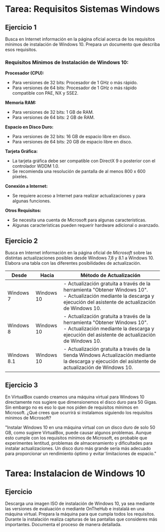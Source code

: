 
# Tarea: Requisitos Sistemas Windows

## Ejercicio 1

Busca en Internet información en la página oficial acerca de los requisitos mínimos de instalación de Windows 10. Prepara un documento que describa esos requisitos.

### Requisitos Mínimos de Instalación de Windows 10:

 **Procesador (CPU):**
   - Para versiones de 32 bits: Procesador de 1 GHz o más rápido.
   - Para versiones de 64 bits: Procesador de 1 GHz o más rápido compatible con PAE, NX y SSE2.

 **Memoria RAM:**
   - Para versiones de 32 bits: 1 GB de RAM.
   - Para versiones de 64 bits: 2 GB de RAM.

 **Espacio en Disco Duro:**
   - Para versiones de 32 bits: 16 GB de espacio libre en disco.
   - Para versiones de 64 bits: 20 GB de espacio libre en disco.

 **Tarjeta Gráfica:**
   - La tarjeta gráfica debe ser compatible con DirectX 9 o posterior con el controlador WDDM 1.0.
   - Se recomienda una resolución de pantalla de al menos 800 x 600 píxeles.

 **Conexión a Internet:**
   - Se requiere acceso a Internet para realizar actualizaciones y para algunas funciones.

 **Otros Requisitos:**
   - Se necesita una cuenta de Microsoft para algunas características.
   - Algunas características pueden requerir hardware adicional o avanzado.


## Ejercicio 2

Busca en Internet información en la página oficial de *Microsoft* sobre las distintas actualizaciones posibles desde Windows 7,8 y 8.1 a Windows 10. Elabora una tabla con las diferentes posibilidades de actualización.

| Desde          | Hacia       | Método de Actualización          |
|----------------|-------------|----------------------------------|
| Windows 7      | Windows 10  | - Actualización gratuita a través de la herramienta "Obtener Windows 10".<br>- Actualización mediante la descarga y ejecución del asistente de actualización de Windows 10. |
| Windows 8      | Windows 10  | - Actualización gratuita a través de la herramienta "Obtener Windows 10".<br>- Actualización mediante la descarga y ejecución del asistente de actualización de Windows 10. |
| Windows 8.1    | Windows 10  | - Actualización gratuita a través de la tienda Windows Actualización mediante la descarga y ejecución del asistente de actualización de Windows 10. |

## Ejercicio 3

En VirtualBox cuando creamos una máquina virtual para Windows 10 directamente nos sugiere que dimensionemos el disco duro para 50 Gigas. Sin embargo no es eso lo que nos piden de requisitos mínimos en Microsoft. ¿Qué crees que ocurrirá si instalamos siguiendo los requisitos mínimos de Microsoft?

"Instalar Windows 10 en una máquina virtual con un disco duro de solo 50 GB, como sugiere VirtualBox, puede causar algunos problemas. Aunque esto cumple con los requisitos mínimos de Microsoft, es probable que experimentes lentitud, problemas de almacenamiento y dificultades para instalar actualizaciones. Un disco duro más grande sería más adecuado para proporcionar un rendimiento óptimo y evitar limitaciones de espacio."


# Tarea: Instalacion de Windows 10

## Ejercicio

Descarga una imagen ISO de instalación de Windows 10, ya sea mediante las versiones de evaluación o mediante OnTheHub e instalalá en una máquina virtual. Prepara la máquina para que cumpla todos los requisitos. Durante la instalación realiza capturas de las pantallas que consideres más importantes. Documenta el proceso de manera detallada.
